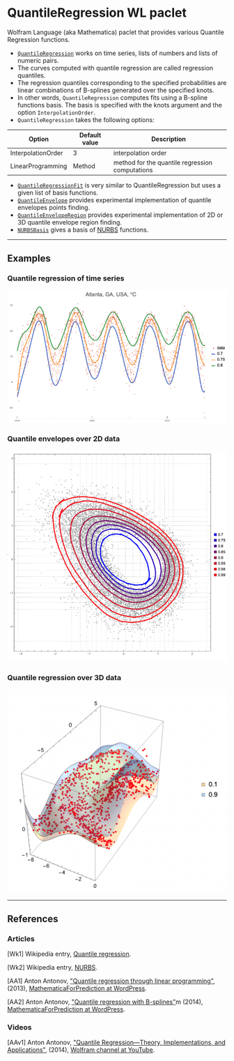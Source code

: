 # QuantileRegression WL paclet

Wolfram Language (aka Mathematica) paclet that provides various Quantile Regression functions.


- [`QuantileRegression`](https://resources.wolframcloud.com/PacletRepository/resources/AntonAntonov/QuantileRegression/ref/QuantileRegression.html) works on time series, lists of numbers and lists of numeric pairs.
- The curves computed with quantile regression are called regression quantiles.
- The regression quantiles corresponding to the specified probabilities are linear combinations of B-splines generated over the specified knots.
- In other words, `QuantileRegression` computes fits using a B-spline functions basis. The basis is specified with the knots argument and the option `InterpolationOrder`.
- `QuantileRegression` takes the following options:

| Option             | Default value | Description                                     | 
|--------------------|---------------|-------------------------------------------------|
| InterpolationOrder | 3             | interpolation order                             |
| LinearProgramming  | Method        | method for the quantile regression computations |

- [`QuantileRegressionFit`](https://resources.wolframcloud.com/PacletRepository/resources/AntonAntonov/QuantileRegression/ref/QuantileRegression.html) is very similar to QuantileRegression but uses a given list of basis functions.
- [`QuantileEnvelope`](https://resources.wolframcloud.com/PacletRepository/resources/AntonAntonov/QuantileRegression/ref/QuantileEnvelope.html) provides experimental implementation of quantile envelopes points finding.
- [`QuantileEnvelopeRegion`](https://resources.wolframcloud.com/PacletRepository/resources/AntonAntonov/QuantileRegression/ref/QuantileEnvelopeRegion.html) provides experimental implementation of 2D or 3D quantile envelope region finding.
- [`NURBSBasis`](https://resources.wolframcloud.com/PacletRepository/resources/AntonAntonov/QuantileRegression/ref/NURBSBasis.html)
  gives a basis of [NURBS](https://en.wikipedia.org/wiki/Non-uniform_rational_B-spline) functions.

-------

## Examples

### Quantile regression of time series

![](./Documentation/Diagrams/QuantileRegression-time-series-Atlanta-temperature.png)

### Quantile envelopes over 2D data

![](./Documentation/Diagrams/QuantileEnvelope-over-2D-data.png)

### Quantile regression over 3D data

![](./Documentation/Diagrams/QuantileRegressionFit-over-3D-data.png)

-------

## References

### Articles

[Wk1] Wikipedia entry, [Quantile regression](https://en.wikipedia.org/wiki/Quantile_regression).

[Wk2] Wikipedia entry, [NURBS](https://en.wikipedia.org/wiki/Non-uniform_rational_B-spline). 

[AA1] Anton Antonov,
["Quantile regression through linear programming"](https://mathematicaforprediction.wordpress.com/2013/12/16/quantile-regression-through-linear-programming/),
(2013),
[MathematicaForPrediction at WordPress](https://mathematicaforprediction.wordpress.com).

[AA2] Anton Antonov,
["Quantile regression with B-splines"](https://mathematicaforprediction.wordpress.com/2014/01/01/quantile-regression-with-b-splines/)m
(2014),
[MathematicaForPrediction at WordPress](https://mathematicaforprediction.wordpress.com).


### Videos

[AAv1] Anton Antonov,
["Quantile Regression—Theory, Implementations, and Applications"](https://www.youtube.com/watch?v=GddvdXMJV9Y),
(2014),
[Wolfram channel at YouTube](https://www.youtube.com/@WolframResearch).
